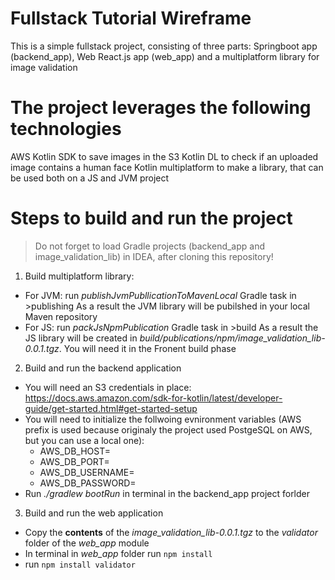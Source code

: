 # Fullstack Tutorial Wireframe
This is a simple fullstack project, consisting of three parts: Springboot app (backend_app), Web React.js app (web_app) and a multiplatform library for image validation

# The project leverages the following technologies
  AWS Kotlin SDK to save images in the S3
  Kotlin DL to check if an uploaded image contains a human face
  Kotlin multiplatform to make a library, that can be used both on a JS and JVM project
  
# Steps to build and run the project
> Do not forget to load Gradle projects (backend_app and image_validation_lib) in IDEA, after cloning this repository!

1. Build multiplatform library:
  - For JVM: run *publishJvmPubllicationToMavenLocal* Gradle task in >publishing
  As a result the JVM library will be pubilshed in your local Maven repository
  - For JS: run *packJsNpmPublication* Gradle task in >build
  As a result the JS library will be created in *build/publications/npm/image_validation_lib-0.0.1.tgz*. You will need it in the Fronent build phase

2. Build and run the backend application
  - You will need an S3 credentials in place: https://docs.aws.amazon.com/sdk-for-kotlin/latest/developer-guide/get-started.html#get-started-setup
  - You will need to initialize the follwoing evnironment variables (AWS prefix is used because originaly the project used PostgeSQL on AWS, but you can use a local one):
    - AWS_DB_HOST=
    - AWS_DB_PORT=
    - AWS_DB_USERNAME=
    - AWS_DB_PASSWORD=
  - Run *./gradlew bootRun* in terminal in the backend_app project forlder

3. Build and run the web application
  - Copy the **contents** of the *image_validation_lib-0.0.1.tgz* to the *validator* folder of the *web_app* module
  - In terminal in *web_app* folder run `npm install`
  - run `npm install validator`
